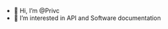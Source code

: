 - 👋 Hi, I’m @Privc
- 👀 I’m interested in API and Software documentation

<!---
Privc/Privc is a ✨ special ✨ repository because its `README.md` (this file) appears on your GitHub profile.
You can click the Preview link to take a look at your changes.
--->
